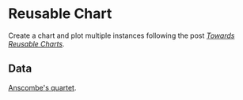 # Reusable Chart

Create a chart and plot multiple instances following the post [_Towards Reusable Charts_](https://bost.ocks.org/mike/chart/).

## Data

[Anscombe's quartet](https://en.wikipedia.org/wiki/Anscombe's_quartet).
